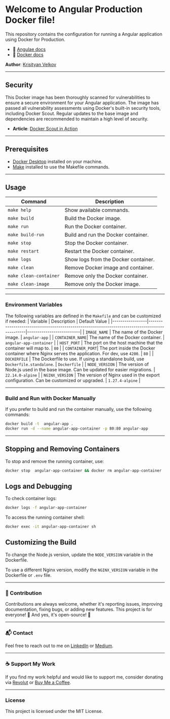 # Welcome to Angular Production Docker file!

This repository contains the configuration for running a Angular application using Docker for Production.

- 📖 [Angulae docs](https://angular.dev/overview)
- 📖 [Docker docs](https://docs.docker.com/)

**Author**: [Krisityan Velkov](https://www.linkedin.com/in/kristiyan-velkov-763130b3/)

---

## Security

This Docker image has been thoroughly scanned for vulnerabilities to ensure a secure environment for your Angular application. The image has passed all vulnerability assessments using Docker's built-in security tools, including Docker Scout. Regular updates to the base image and dependencies are recommended to maintain a high level of security.

- **Article**: [Docker Scout in Action](https://levelup.gitconnected.com/docker-scout-in-action-63e7c812532a?sk=120903755538c5065585d458d5e1eaa8)

---

## Prerequisites

- [Docker Desktop](https://www.docker.com/products/docker-desktop/) installed on your machine.
- [Make](<https://en.wikipedia.org/wiki/Make_(software)>) installed to use the Makefile commands.

---

## Usage

| Command                | Description                          |
| ---------------------- | ------------------------------------ |
| `make help`            | Show available commands.             |
| `make build`           | Build the Docker image.              |
| `make run`             | Run the Docker container.            |
| `make build-run`       | Build and run the Docker container.  |
| `make stop`            | Stop the Docker container.           |
| `make restart`         | Restart the Docker container.        |
| `make logs`            | Show logs from the Docker container. |
| `make clean`           | Remove Docker image and container.   |
| `make clean-container` | Remove only the Docker container.    |
| `make clean-image`     | Remove only the Docker image.        |

---

### Environment Variables

The following variables are defined in the `Makefile` and can be customized if needed:
| Variable | Description | Default Value |
|-----------------|-----------------------------------------------------------------------------------------------|--------------------------|
| `IMAGE_NAME` | The name of the Docker image. | `angular-app` |
| `CONTAINER_NAME`| The name of the Docker container. | `angular-app-container` |
| `HOST_PORT` | The port on the host machine that the container will map to. | `80` |
| `CONTAINER_PORT`| The port inside the Docker container where Nginx serves the application. For dev, use `4200`. | `80` |
| `DOCKERFILE` | The Dockerfile to use. If using a standalone build, use `Dockerfile.standalone`. | `Dockerfile` |
| `NODE_VERSION` | The version of Node.js used in the base image. Can be updated for easier migrations. | `22.14.0-alpine` |
| `NGINX_VERSION` | The version of Nginx used in the export configuration. Can be customized or upgraded. | `1.27.4-alpine` |

---

### Build and Run with Docker Manually

If you prefer to build and run the container manually, use the following commands:

```sh
docker build -t  angular-app .
docker run -d --name angular-app-container -p 80:80 angular-app
```

---

## Stopping and Removing Containers

To stop and remove the running container, use:

```sh
docker stop  angular-app-container && docker rm angular-app-container
```

## Logs and Debugging

To check container logs:

```sh
docker logs -f angular-app-container
```

To access the running container shell:

```sh
docker exec -it angular-app-container sh
```

## Customizing the Build

To change the Node.js version, update the `NODE_VERSION` variable in the Dockerfile.

To use a different Nginx version, modify the `NGINX_VERSION` variable in the Dockerfile or `.env` file.

---

### 📌 Contribution

Contributions are always welcome, whether it's reporting issues, improving documentation, fixing bugs, or adding new features. This project is for everyone! 💙
And yes, it's open-source! 🎉

---

### 📬 Contact

Feel free to reach out to me on [LinkedIn](https://www.linkedin.com/in/kristiyan-velkov-763130b3/) or [Medium](https://medium.com/@kristiyanvelkov).

---

### ☕ Support My Work

If you find my work helpful and would like to support me, consider donating via [Revolut](https://revolut.me/kristiyanvelkov) or [Buy Me a Coffee](https://www.buymeacoffee.com/kristiyanvelkov).

---

### License

This project is licensed under the MIT License.

